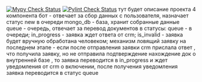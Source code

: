 [![Mypy Check Status](https://github.com/sofiiila/bot-store/actions/workflows/CI_pipeline.yml/badge.svg?branch=dev_0.0/main&job=mypy-check)](https://github.com/sofiiila/bot-store/actions?query=workflow%3ACI+Pipeline)
[![Pylint Check Status](https://github.com/sofiiila/bot-store/actions/workflows/CI_pipeline.yml/badge.svg?branch=dev_0.0/main&job=pylint-check)](https://github.com/sofiiila/bot-store/actions?query=workflow%3ACI+Pipeline)
тут будет описание проекта 
4 компонента 
бот - отвечает за сбор данных с пользователя, назначает статус new в очереди
mongo_db - база, хранит собранные данные 
queue - очередь, отвечает за перевод документов в статусы: queue - в очереди;
in_progress - заявка ждет ответа от crm; is_invalid - заявка будет вручную обработана человеком;
механизм ловящий заявку на последнем этапе - если после отправления заявки crm прислала ответ , 
    что получила заявку, но не отправила подтверждение нахождение док о внутренней базе , то заявка 
    переводится в in_progress и ждет уведомления от crm о включении, после получения уведомления заявка переводится 
    в статус queue

